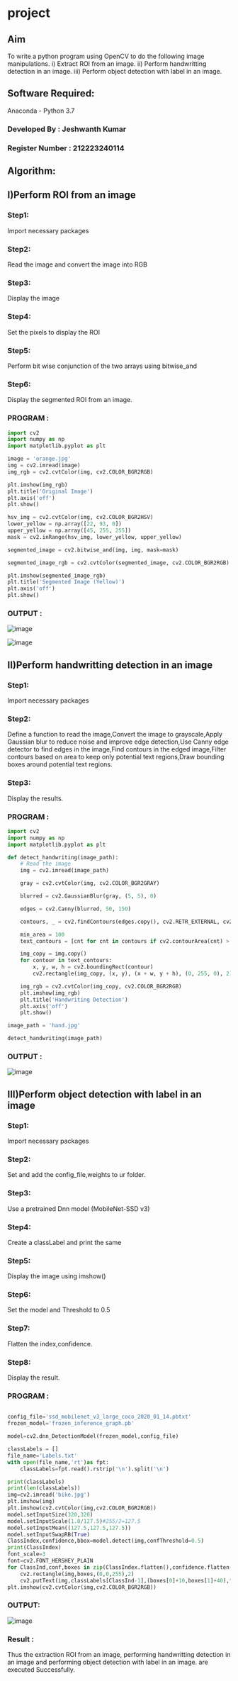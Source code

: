 # project
## Aim
To write a python program using OpenCV to do the following image manipulations.
i) Extract ROI from  an image.
ii) Perform handwritting detection in an image.
iii) Perform object detection with label in an image.
## Software Required:
Anaconda - Python 3.7
### Developed By : Jeshwanth Kumar
### Register Number : 212223240114
## Algorithm:
## I)Perform ROI from an image
### Step1:
Import necessary packages 
### Step2:
Read the image and convert the image into RGB
### Step3:
Display the image
### Step4:
Set the pixels to display the ROI 
### Step5:
Perform bit wise conjunction of the two arrays  using bitwise_and 
### Step6:
Display the segmented ROI from an image.
### PROGRAM :
```python
import cv2
import numpy as np
import matplotlib.pyplot as plt

image = 'orange.jpg'
img = cv2.imread(image)
img_rgb = cv2.cvtColor(img, cv2.COLOR_BGR2RGB)

plt.imshow(img_rgb)
plt.title('Original Image')
plt.axis('off')
plt.show()

hsv_img = cv2.cvtColor(img, cv2.COLOR_BGR2HSV)
lower_yellow = np.array([22, 93, 0])
upper_yellow = np.array([45, 255, 255])
mask = cv2.inRange(hsv_img, lower_yellow, upper_yellow)

segmented_image = cv2.bitwise_and(img, img, mask=mask)

segmented_image_rgb = cv2.cvtColor(segmented_image, cv2.COLOR_BGR2RGB)

plt.imshow(segmented_image_rgb)
plt.title('Segmented Image (Yellow)')
plt.axis('off')
plt.show()
```
### OUTPUT :
![image](https://github.com/user-attachments/assets/53008698-686a-45ab-a2eb-3bafc2a22622)

![image](https://github.com/user-attachments/assets/0e1aaff8-3d2c-4502-bee7-e882754371bb)


## II)Perform handwritting detection in an image
### Step1:
Import necessary packages 
### Step2:
Define a function to read the image,Convert the image to grayscale,Apply Gaussian blur to reduce noise and improve edge detection,Use Canny edge detector to find edges in the image,Find contours in the edged image,Filter contours based on area to keep only potential text regions,Draw bounding boxes around potential text regions.
### Step3:
Display the results.
### PROGRAM :
```python
import cv2
import numpy as np
import matplotlib.pyplot as plt

def detect_handwriting(image_path):
    # Read the image
    img = cv2.imread(image_path)

    gray = cv2.cvtColor(img, cv2.COLOR_BGR2GRAY)

    blurred = cv2.GaussianBlur(gray, (5, 5), 0)

    edges = cv2.Canny(blurred, 50, 150)

    contours, _ = cv2.findContours(edges.copy(), cv2.RETR_EXTERNAL, cv2.CHAIN_APPROX_SIMPLE)

    min_area = 100
    text_contours = [cnt for cnt in contours if cv2.contourArea(cnt) > min_area]

    img_copy = img.copy()
    for contour in text_contours:
        x, y, w, h = cv2.boundingRect(contour)
        cv2.rectangle(img_copy, (x, y), (x + w, y + h), (0, 255, 0), 2)

    img_rgb = cv2.cvtColor(img_copy, cv2.COLOR_BGR2RGB)
    plt.imshow(img_rgb)
    plt.title('Handwriting Detection')
    plt.axis('off')
    plt.show()

image_path = 'hand.jpg'

detect_handwriting(image_path)
```
### OUTPUT :
![image](https://github.com/user-attachments/assets/eb903193-dd38-4248-9f1a-27a699b7e81e)


## III)Perform object detection with label in an image
### Step1:
Import necessary packages 
### Step2:
Set and add the config_file,weights to ur folder.
### Step3:
Use a pretrained Dnn model (MobileNet-SSD v3)
### Step4:
Create a classLabel and print the same
### Step5:
Display the image using imshow()
### Step6:
Set the model and Threshold to 0.5
### Step7:
Flatten the index,confidence.
### Step8:
Display the result.
### PROGRAM :
```python

config_file='ssd_mobilenet_v3_large_coco_2020_01_14.pbtxt'
frozen_model='frozen_inference_graph.pb'

model=cv2.dnn_DetectionModel(frozen_model,config_file)

classLabels = []
file_name='Labels.txt'
with open(file_name,'rt')as fpt:
    classLabels=fpt.read().rstrip('\n').split('\n')

print(classLabels)
print(len(classLabels))
img=cv2.imread('bike.jpg')
plt.imshow(img)
plt.imshow(cv2.cvtColor(img,cv2.COLOR_BGR2RGB))
model.setInputSize(320,320)
model.setInputScale(1.0/127.5)#255/2=127.5
model.setInputMean((127.5,127.5,127.5))
model.setInputSwapRB(True)
ClassIndex,confidence,bbox=model.detect(img,confThreshold=0.5)
print(ClassIndex)
font_scale=3
font=cv2.FONT_HERSHEY_PLAIN
for ClassInd,conf,boxes in zip(ClassIndex.flatten(),confidence.flatten(),bbox):
    cv2.rectangle(img,boxes,(0,0,255),2)
    cv2.putText(img,classLabels[ClassInd-1],(boxes[0]+10,boxes[1]+40),font,fontScale=font_scale,color=(255,0,0),thickness=1)
plt.imshow(cv2.cvtColor(img,cv2.COLOR_BGR2RGB))
```
### OUTPUT:
![image](https://github.com/Abburehan/project/assets/138849336/a4fbaa07-be2e-448f-9819-e6cd6e5ab8ba)

### Result :
Thus the extraction ROI from  an image, performing handwritting detection in an image and performing object detection with label in an image.
 are executed Successfully.
